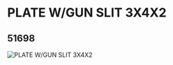 # PLATE W/GUN SLIT  3X4X2
## 51698
![PLATE W/GUN SLIT  3X4X2](https://lc-www-live-s.legocdn.com/media/bricks/5/2/4249073.jpg)